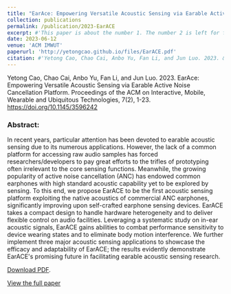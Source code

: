 ```yaml
---
title: "EarAce: Empowering Versatile Acoustic Sensing via Earable Active Noise Cancellation Platform"
collection: publications
permalink: /publication/2023-EarACE
excerpt: #'This paper is about the number 1. The number 2 is left for future work.'
date: 2023-06-12
venue: 'ACM IMWUT'
paperurl: 'http://yetongcao.github.io/files/EarACE.pdf'
citation: #'Yetong Cao, Chao Cai, Anbo Yu, Fan Li, and Jun Luo. 2023. &quot;EarAce: Empowering Versatile Acoustic Sensing via Earable Active Noise Cancellation Platform.&quot; <i>Proceedings of the ACM on Interactive, Mobile, Wearable and Ubiquitous Technologies</i>. 7(2), 1-23.'
---
```

Yetong Cao, Chao Cai, Anbo Yu, Fan Li, and Jun Luo. 2023. EarAce: Empowering Versatile Acoustic Sensing via Earable Active Noise Cancellation Platform. Proceedings of the ACM on Interactive, Mobile, Wearable and Ubiquitous Technologies, 7(2), 1-23. https://doi.org/10.1145/3596242


### Abstract:
In recent years, particular attention has been devoted to earable acoustic sensing due to its numerous applications. However, the lack of a common platform for accessing raw audio samples has forced researchers/developers to pay great efforts to the trifles of prototyping often irrelevant to the core sensing functions. Meanwhile, the growing popularity of active noise cancellation (ANC) has endowed common earphones with high standard acoustic capability yet to be explored by sensing. To this end, we propose EarACE to be the first acoustic sensing platform exploiting the native acoustics of commercial ANC earphones, significantly improving upon self-crafted earphone sensing devices. EarACE takes a compact design to handle hardware heterogeneity and to deliver flexible control on audio facilities. Leveraging a systematic study on in-ear acoustic signals, EarACE gains abilities to combat performance sensitivity to device wearing states and to eliminate body motion interference. We further implement three major acoustic sensing applications to showcase the efficacy and adaptability of EarACE; the results evidently demonstrate EarACE's promising future in facilitating earable acoustic sensing research.

[<ins>Download PDF</ins>](../files/EarACE.pdf).


[<ins>View the full paper</ins>](https://dl.acm.org/doi/abs/10.1145/3596242)
